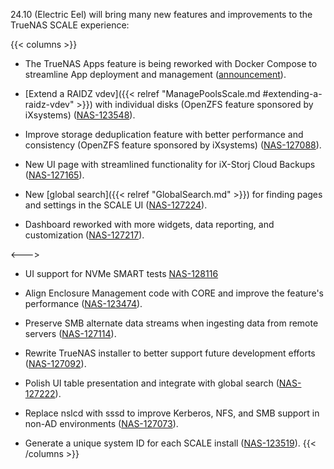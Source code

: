 &NewLine;

24.10 (Electric Eel) will bring many new features and improvements to the TrueNAS SCALE experience:

{{< columns >}}
* The TrueNAS Apps feature is being reworked with Docker Compose to streamline App deployment and management ([announcement](https://forums.truenas.com/t/the-future-of-electric-eel-and-apps/5409)).

* [Extend a RAIDZ vdev]({{< relref "ManagePoolsScale.md #extending-a-raidz-vdev" >}}) with individual disks (OpenZFS feature sponsored by iXsystems) ([NAS-123548](https://ixsystems.atlassian.net/browse/NAS-123548)).

* Improve storage deduplication feature with better performance and consistency (OpenZFS feature sponsored by iXsystems) ([NAS-127088](https://ixsystems.atlassian.net/browse/NAS-127088)).

* New UI page with streamlined functionality for iX-Storj Cloud Backups ([NAS-127165](https://ixsystems.atlassian.net/browse/NAS-127165)).

* New [global search]({{< relref "GlobalSearch.md" >}}) for finding pages and settings in the SCALE UI ([NAS-127224](https://ixsystems.atlassian.net/browse/NAS-127224)).

* Dashboard reworked with more widgets, data reporting, and customization ([NAS-127217](https://ixsystems.atlassian.net/browse/NAS-127217)).

<--->

* UI support for NVMe SMART tests [NAS-128116](https://ixsystems.atlassian.net/browse/NAS-128116)

* Align Enclosure Management code with CORE and improve the feature's performance ([NAS-123474](https://ixsystems.atlassian.net/browse/NAS-123474)).

* Preserve SMB alternate data streams when ingesting data from remote servers ([NAS-127114](https://ixsystems.atlassian.net/browse/NAS-127114)).

* Rewrite TrueNAS installer to better support future development efforts ([NAS-127092](https://ixsystems.atlassian.net/browse/NAS-127092)).

* Polish UI table presentation and integrate with global search ([NAS-127222](https://ixsystems.atlassian.net/browse/NAS-127222)).

* Replace nslcd with sssd to improve Kerberos, NFS, and SMB support in non-AD environments ([NAS-127073](https://ixsystems.atlassian.net/browse/NAS-127073)).

* Generate a unique system ID for each SCALE install ([NAS-123519](https://ixsystems.atlassian.net/browse/NAS-123519)).
{{< /columns >}}
